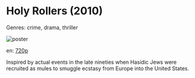 # Holy Rollers (2010)

Genres: crime, drama, thriller

![poster](http://image.tmdb.org/t/p/w500/mHoRlncFlS0HqSZWZL5yQOypYex.jpg)

en:
  [720p](magnet:?xt=urn:btih:4A7749C387512F335C7A9108481983F67D3344CF&tr=udp://glotorrents.pw:6969/announce&tr=udp://tracker.opentrackr.org:1337/announce&tr=udp://torrent.gresille.org:80/announce&tr=udp://tracker.openbittorrent.com:80&tr=udp://tracker.coppersurfer.tk:6969&tr=udp://tracker.leechers-paradise.org:6969&tr=udp://p4p.arenabg.ch:1337&tr=udp://tracker.internetwarriors.net:1337)
  


Inspired by actual events in the late nineties when Hasidic Jews were recruited as mules to smuggle ecstasy from Europe into the United States.